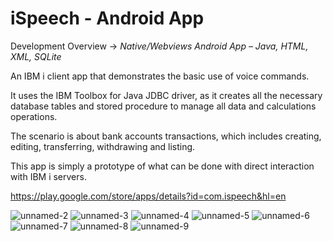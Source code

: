 # iSpeech - Android App

Development Overview -> *Native/Webviews Android App – Java, HTML, XML, SQLite*

An IBM i client app that demonstrates the basic use of voice commands.

It uses the IBM Toolbox for Java JDBC driver, as it creates all the necessary database tables and stored procedure to manage all data and calculations operations.

The scenario is about bank accounts transactions, which includes creating, editing, transferring, withdrawing and listing.

This app is simply a prototype of what can be done with direct interaction with IBM i servers.

https://play.google.com/store/apps/details?id=com.ispeech&hl=en


![unnamed-2](https://user-images.githubusercontent.com/28379115/184280694-71193fc9-8320-473f-b3d6-0c2dd9b3bbc8.jpg)
![unnamed-3](https://user-images.githubusercontent.com/28379115/184280697-d3d1eb32-0c1f-4c7e-9849-a3cc3dc3f106.jpg)
![unnamed-4](https://user-images.githubusercontent.com/28379115/184280699-88282c23-d4c4-4466-9687-85910e29c816.jpg)
![unnamed-5](https://user-images.githubusercontent.com/28379115/184280703-c7aedf6b-6df7-4940-b58c-bd8f6b2584f3.jpg)
![unnamed-6](https://user-images.githubusercontent.com/28379115/184280706-10b217ba-f02c-462a-a35f-3c3efddcdace.jpg)
![unnamed-7](https://user-images.githubusercontent.com/28379115/184280708-6f6ba7a2-1042-4def-8e23-deb5944828d5.jpg)
![unnamed-8](https://user-images.githubusercontent.com/28379115/184280709-dd5f0056-f275-431e-9490-bd964492090a.jpg)
![unnamed-9](https://user-images.githubusercontent.com/28379115/184280710-c1957cfb-29fd-4421-85d4-fc21183db330.jpg)
